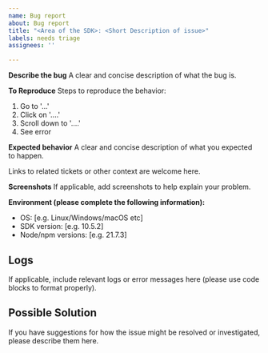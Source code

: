 ```yaml
---
name: Bug report
about: Bug report
title: "<Area of the SDK>: <Short Description of issue>"
labels: needs triage
assignees: ''

---
```


**Describe the bug**
A clear and concise description of what the bug is.

**To Reproduce**
Steps to reproduce the behavior:
1. Go to '...'
2. Click on '....'
3. Scroll down to '....'
4. See error

**Expected behavior**
A clear and concise description of what you expected to happen.

Links to related tickets or other context are welcome here.

**Screenshots**
If applicable, add screenshots to help explain your problem.

**Environment (please complete the following information):**
 - OS: [e.g. Linux/Windows/macOS etc]
 - SDK version: [e.g. 10.5.2]
 - Node/npm versions: [e.g. 21.7.3]

## Logs
If applicable, include relevant logs or error messages here (please use code blocks to format properly).

## Possible Solution
If you have suggestions for how the issue might be resolved or investigated, please describe them here.
